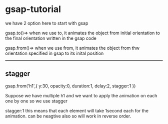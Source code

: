 # gsap-tutorial
we have 2 option here to start with gsap 
<p>gsap.to()=> when we use to, it animates the object from initial orientation to the final orientation written in the gsap code</p>
<p>gsap.from()=> when we use from, it animates the object from thw orientation specified in gsap to its inital position</p>
<hr>
<h2>stagger</h2>
gsap.from('h1',{
    y:30,
    opacity:0,
    duration:1,
    delay:2,
    stagger:1
}) 
<p>Suppose we have multiple h1 and we want to apply the animation on each one by one so we use stagger</p>
stagger:1 this means that each element will take 1second each for the animation. can be neagtive also so will work in reverse order.
